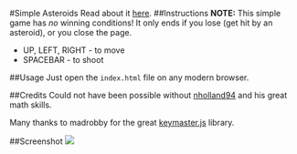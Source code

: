 #Simple Asteroids
Read about it [here](http://mcla21.tumblr.com/post/64939831705/w6d3-passing-on-the-know-how-for-crater-good).
##Instructions
__NOTE:__ This simple game has _no_ winning conditions! It only ends if you lose (get hit by an asteroid), or you close the page.

 * UP, LEFT, RIGHT - to move
 * SPACEBAR - to shoot

##Usage
 Just open the `index.html` file on any modern browser.

##Credits
 Could not have been possible without [nholland94](https://github.com/nholland94) and his great math skills. 
 
 Many thanks to madrobby for the great [keymaster.js](https://github.com/madrobby/keymaster) library.

##Screenshot
![](http://i39.tinypic.com/8zmtmp.jpg)
